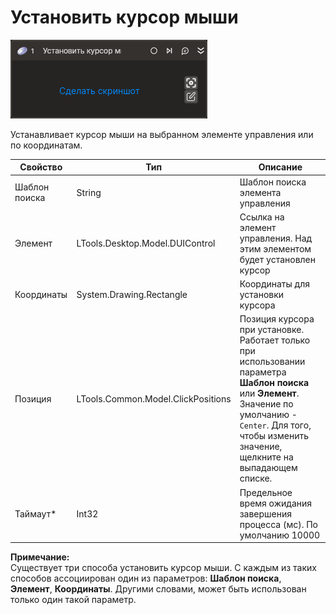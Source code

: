 # Установить курсор мыши

![](../../../resources/activities/basic/desktop/mouse-hover.png)

Устанавливает курсор мыши на выбранном элементе управления или по координатам.

| Свойство          | Тип                                | Описание                                                                                                            |
| ----------------- | ---------------------------------- | ------------------------------------------------------------------------------------------------------------------- |
| Шаблон поиска     | String                             | Шаблон поиска элемента управления                                                                                   |
| Элемент           | LTools.Desktop.Model.DUIControl    | Ссылка на элемент управления. Над этим элементом будет установлен курсор                                            |
| Координаты        | System.Drawing.Rectangle           | Координаты для установки курсора                                                                                    |
| Позиция           | LTools.Common.Model.ClickPositions | Позиция курсора при установке. Работает только при использовании параметра **Шаблон поиска** или **Элемент**. Значение по умолчанию - `Center`. Для того, чтобы изменить значение, щелкните на выпадающем списке. |
| Таймаут\*         | Int32                              | Предельное время ожидания завершения процесса (мс). По умолчанию 10000                                              |

**Примечание:** <br> Существует три способа установить курсор мыши. С каждым из таких способов ассоциирован один из параметров: **Шаблон поиска**, **Элемент**, **Координаты**. Другими словами, может быть использован только один такой параметр.
